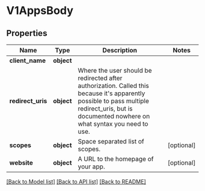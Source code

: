 # V1AppsBody

## Properties
Name | Type | Description | Notes
------------ | ------------- | ------------- | -------------
**client_name** | **object** |  | 
**redirect_uris** | **object** | Where the user should be redirected after authorization. Called this because it&#x27;s apparently possible to pass multiple redirect_uris, but is documented nowhere on what syntax you need to use. | 
**scopes** | **object** | Space separated list of scopes. | [optional] 
**website** | **object** | A URL to the homepage of your app. | [optional] 

[[Back to Model list]](../README.md#documentation-for-models) [[Back to API list]](../README.md#documentation-for-api-endpoints) [[Back to README]](../README.md)

